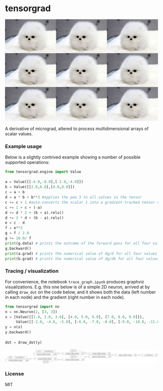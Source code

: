 
# tensorgrad

![awww](puppies.jpg)

A derivative of micrograd, altered to process multidimensional arrays of scalar values.


### Example usage

Below is a slightly contrived example showing a number of possible supported operations:

```python
from tensorgrad.engine import Value

a = Value([[-4.0,-8.0],[-2.0,-4.0]])
b = Value([[2.0,6.0],[4.0,8.0]])
c = a + b
d = a * b + b**3 #applies the pow 3 to all values in the tensor
c += c + 1 #auto-converts the scalar 1 into a gradient-tracked tensor value of [[1,1],[1,1]] to match the shape of the tensor in c
c += 1 + c + (-a)
d += d * 2 + (b + a).relu()
d += 3 * d + (b - a).relu()
e = c - d
f = e**2
g = f / 2.0
g += 10.0/ f
print(g.data) # prints the outcome of the forward pass for all four values in the tensor
g.backward()
print(a.grad) # prints the numerical value of dg/d for all four values in the tensor
print(b.grad) # prints the numerical value of dg/db for all four values in the tensor
```


### Tracing / visualization

For convenience, the notebook `trace_graph.ipynb` produces graphviz visualizations. E.g. this one below is of a simple 2D neuron, arrived at by calling `draw_dot` on the code below, and it shows both the data (left number in each node) and the gradient (right number in each node).

```python
from tensorgrad import nn
n = nn.Neuron(2, [3, 3])
x = [Value([[1.0, 2.0, 3.0], [4.0, 5.0, 6.0], [7.0, 8.0, 9.0]]),
     Value([[-2.0, -4.0, -5.0], [-6.0, -7.0, -8.0], [-9.0, -10.0, -11.0]])]
y = n(x)
y.backward()

dot = draw_dot(y)
```

![2d neuron](gout.svg)



### License

MIT
